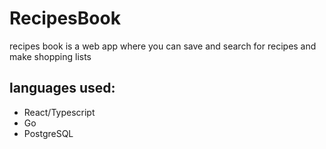 # RecipesBook

recipes book is a web app where you can save and search for recipes and make shopping lists

## languages used:
* React/Typescript
* Go
* PostgreSQL
